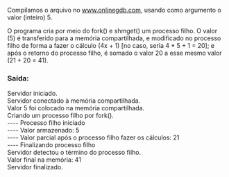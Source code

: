 Compilamos o arquivo no www.onlinegdb.com, usando como argumento o valor (inteiro) 5.

O programa cria por meio do fork() e shmget() um processo filho. O valor (5) é transferido para a memória compartilhada, e modificado no processo filho de forma a fazer o cálculo (4x + 1) [no caso, seria 4 * 5 + 1 = 20]; e após o retorno do processo filho, é somado o valor 20 a esse mesmo valor (21 + 20 = 41). 

### Saída:

Servidor iniciado.  
Servidor conectado à memória compartilhada.  
Valor 5 foi colocado na memória compartilhada.  
Criando um processo filho por fork().  
---- Processo filho iniciado  
---- Valor armazenado: 5  
---- Valor parcial após o processo filho fazer os cálculos: 21  
---- Finalizando processo filho  
Servidor detectou o término do processo filho.  
Valor final na memória: 41  
Servidor finalizado.  
